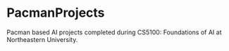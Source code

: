 # PacmanProjects

Pacman based AI projects completed during CS5100: Foundations of AI at Northeastern University.
